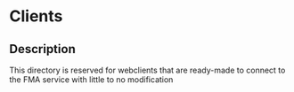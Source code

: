 # Clients
## Description
This directory is reserved for webclients that are ready-made to connect to the FMA service
with little to no modification
